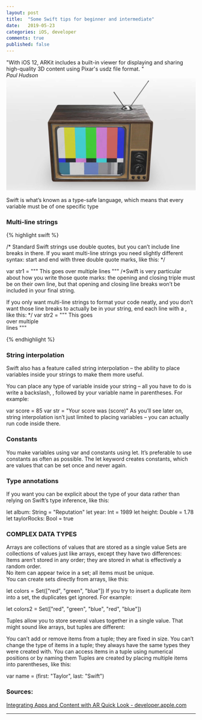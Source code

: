 ```yaml
---
layout: post
title:  "Some Swift tips for beginner and intermediate"
date:   2019-05-23
categories: iOS, developer
comments: true
published: false
---
```



<div class="message">
"With iOS 12, ARKit includes a built-in viewer for displaying and sharing high-quality 3D content using Pixar's usdz file format. " 
<br><cite>Paul Hudson</cite>
</div>

<a rel="ar" href="/assets/img/AR-QL-Pictures/retrotv.usdz">
    <img src="/assets/img/AR-QL-Pictures/Screenshot5.jpg">
</a>

Swift is what’s known as a type-safe language, which means that every variable must be of one specific type

### Multi-line strings

{% highlight swift %}

/* Standard Swift strings use double quotes, but you can’t include line breaks in there.
If you want multi-line strings you need slightly different syntax: start and end with three double quote marks, like this: */

var str1 = """
This goes
over multiple
lines
"""
/*Swift is very particular about how you write those quote marks: the opening and closing triple must be on their own line, but that opening and closing line breaks won’t be included in your final string.

If you only want multi-line strings to format your code neatly, and you don’t want those line breaks to actually be in your string, end each line with a \, like this:
*/
var str2 = """
This goes \
over multiple \
lines
""" 

{% endhighlight %}

### String interpolation

 Swift also has a feature called string interpolation – the ability to place variables inside your strings to make them more useful.

You can place any type of variable inside your string – all you have to do is write a backslash, \, followed by your variable name in parentheses. For example:

var score = 85
var str = "Your score was \(score)"
As you’ll see later on, string interpolation isn’t just limited to placing variables – you can actually run code inside there.

### Constants
You make variables using var and constants using let. It’s preferable to use constants as often as possible.
The let keyword creates constants, which are values that can be set once and never again.

### Type annotations
If you want you can be explicit about the type of your data rather than relying on Swift’s type inference, like this:

let album: String = "Reputation"
let year: Int = 1989
let height: Double = 1.78
let taylorRocks: Bool = true

### COMPLEX DATA TYPES
Arrays are collections of values that are stored as a single value
Sets are collections of values just like arrays, except they have two differences:  
Items aren’t stored in any order; they are stored in what is effectively a random order.  
No item can appear twice in a set; all items must be unique.  
You can create sets directly from arrays, like this:

let colors = Set(["red", "green", "blue"])
If you try to insert a duplicate item into a set, the duplicates get ignored. For example:

let colors2 = Set(["red", "green", "blue", "red", "blue"])

Tuples allow you to store several values together in a single value. That might sound like arrays, but tuples are different:

You can’t add or remove items from a tuple; they are fixed in size.
You can’t change the type of items in a tuple; they always have the same types they were created with.
You can access items in a tuple using numerical positions or by naming them
Tuples are created by placing multiple items into parentheses, like this:

var name = (first: "Taylor", last: "Swift")

### Sources:

[Integrating Apps and Content with AR Quick Look - developer.apple.com](https://developer.apple.com/videos/play/wwdc2018/603/)
<hr>

[^1]: What?